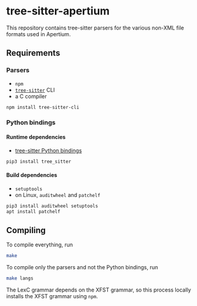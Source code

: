 # tree-sitter-apertium

This repository contains tree-sitter parsers for the various non-XML file formats used in Apertium.

## Requirements

### Parsers

* `npm`
* [`tree-sitter`](https://github.com/tree-sitter/tree-sitter) CLI
* a C compiler

```bash
npm install tree-sitter-cli
```

### Python bindings

#### Runtime dependencies

* [tree-sitter Python bindings](https://github.com/tree-sitter/py-tree-sitter)

```bash
pip3 install tree_sitter
```

#### Build dependencies

* `setuptools`
* on Linux, `auditwheel` and `patchelf`

```bash
pip3 install auditwheel setuptools
apt install patchelf
```

## Compiling

To compile everything, run

```bash
make
```

To compile only the parsers and not the Python bindings, run

```bash
make langs
```

The LexC grammar depends on the XFST grammar, so this process locally installs the XFST grammar using `npm`.
